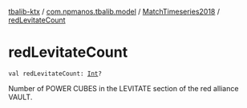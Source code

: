 [tbalib-ktx](../../index.md) / [com.npmanos.tbalib.model](../index.md) / [MatchTimeseries2018](index.md) / [redLevitateCount](./red-levitate-count.md)

# redLevitateCount

`val redLevitateCount: `[`Int`](https://kotlinlang.org/api/latest/jvm/stdlib/kotlin/-int/index.html)`?`

Number of POWER CUBES in the LEVITATE section of the red alliance VAULT.

